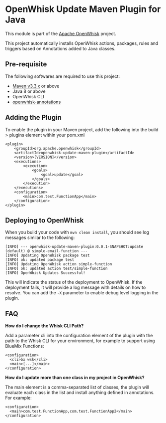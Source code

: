 # OpenWhisk Update Maven Plugin for Java

This module is part of the [Apache OpenWhisk](http://openwhisk.incubator.apache.org/) project.

This project automatically installs OpenWhisk actions, packages, rules and triggers based on Annotations added to Java classes.

## Pre-requisite

The following softwares are required to use this project:

* [Maven v3.3.x](https://maven.apache.org) or above
* Java 8 or above
* OpenWhisk CLI
* [openwhisk-annotations](../annotations/)

## Adding the Plugin

To enable the plugin in your Maven project, add the following into the build > plugins element within your pom.xml

```
<plugin>
    <groupId>org.apache.openwhisk</groupId>
    <artifactId>openwhisk-update-maven-plugin</artifactId>
    <version>[VERSION]</version>
    <executions>
        <execution>
            <goals>
                <goal>update</goal>
            </goals>
        </execution>
    </executions>
    <configuration>
        <main>com.test.FunctionApp</main>
    </configuration>
</plugin>
```

## Deploying to OpenWhisk

When you build your code with `mvn clean install`, you should see log messages similar to the following:

```
[INFO] --- openwhisk-update-maven-plugin:0.0.1-SNAPSHOT:update (default) @ simple-email-function ---
[INFO] Updating OpenWhisk package test
[INFO] ok: updated package test
[INFO] Updating OpenWhisk action simple-function
[INFO] ok: updated action test/simple-function
[INFO] OpenWhisk Updates Successful!
```

This will indicate the status of the deployment to OpenWhisk. If the deployment fails, it will provide a log message with details on how to resolve. You can add the `-X` parameter to enable debug level logging in the plugin.

## FAQ

**How do I change the Whisk CLI Path?**

Add a parameter cli into the configuration element of the plugin with the path to the Whisk CLI for your environment, for example to support using BlueMix Functions:

```
<configuration>
  <cli>bx wsk</cli>
  <main>[...]</main>
</configuration>
```

**How do I update more than one class in my project in OpenWhisk?**

The main element is a comma-separated list of classes, the plugin will evaluate each class in the list and install anything defined in annotations. For example:

```
<configuration>
  <main>com.test.FunctionApp,com.test.FunctionApp2</main>
</configuration>
```
